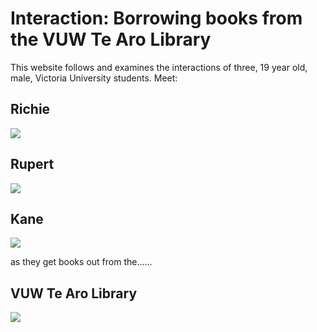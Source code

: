 # Interaction: Borrowing books from the VUW Te Aro Library 

<p>
  This website follows and examines the interactions of three, 19 year old, male, Victoria University students. Meet:
  </p>
  

<body>
  
  <div id="media">
    <h2>Richie</h2>
    <img src="https://78.media.tumblr.com/c3dced5df0e322c49beddedfa55729c2/tumblr_pd6snlfHGB1xchmeyo1_250.jpg" />
  </div>
  
  

  <div id="media">
    <h2>Rupert</h2>
    <img src="https://78.media.tumblr.com/67cc4eb91a2cf46da86e92634908d91e/tumblr_pd6snvtyGl1xchmeyo1_250.jpg" />
  
  <a href="https://abirkett.github.io/Rupert/"></a>
  
</div>
   


  <div id="media">
    <h2>Kane</h2>
    <img src="https://78.media.tumblr.com/c0d650557c7f9d09f27f266c78d6ab5e/tumblr_pd6smsNANp1xchmeyo1_250.jpg" />
  </div>
 
 
  <div id="media">
    <p>
  as they get books out from the......
  </p>
    <h2>VUW Te Aro Library</h2>
    <img src="https://78.media.tumblr.com/80eb080147e2467627199efcce71fdcf/tumblr_pd6kvy8OXL1xchmeyo1_1280.png" />
  </div>
  
  <body>
  
  
